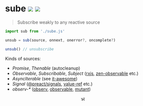 # sube <a href="https://github.com/spectjs/sube/actions/workflows/test.yml"><img src="https://github.com/spectjs/sube/actions/workflows/test.yml/badge.svg"/></a> <a href="http://npmjs.org/sube"><img src="https://img.shields.io/npm/v/sube"/></a>

> Subscribe weakly to any reactive source

```js
import sub from './sube.js'

unsub = sub(source, onnext, onerror?, oncomplete?)

unsub() // unsubscribe
```

Kinds of sources:

* _Promise_, _Thenable_ (autocleanup)
* _Observable_, _Subscribable_, _Subject_ ([rxjs](https://ghub.io/rxjs), [zen-observable](https://github.com/zenparsing/zen-observable) etc.)
* _AsyncIterable_ (see [it-awesome](https://github.com/alanshaw/it-awesome))
* _Signal_ ([@preact/signals](https://ghub.io/@preact/signals), [value-ref](https://ghub.io/value-ref) etc.)
* _observ-\*_ ([observ](https://www.npmjs.com/package/observ), [observable](https://www.npmjs.com/package/observable), [mutant](https://www.npmjs.com/package/mutant))

<p align="center">🕉<p>
